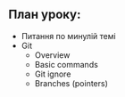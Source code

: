 ## План уроку:

- Питання по минулій темі
- Git
    - Overview
    - Basic commands
    - Git ignore
    - Branches (pointers)